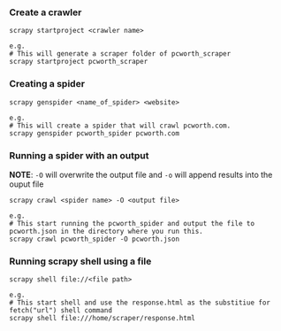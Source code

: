 ### Create a crawler
```
scrapy startproject <crawler name>

e.g.
# This will generate a scraper folder of pcworth_scraper
scrapy startproject pcworth_scraper
```

### Creating a spider
```
scrapy genspider <name_of_spider> <website> 

e.g.
# This will create a spider that will crawl pcworth.com.
scrapy genspider pcworth_spider pcworth.com
```

### Running a spider with an output
**NOTE**: ```-O``` will overwrite the output file and ```-o``` will append results into the ouput file
```
scrapy crawl <spider name> -O <output file>

e.g.
# This start running the pcworth_spider and output the file to pcworth.json in the directory where you run this.
scrapy crawl pcworth_spider -O pcworth.json  
```

### Running scrapy shell using a file
```
scrapy shell file://<file path>

e.g.
# This start shell and use the response.html as the substitiue for fetch("url") shell command
scrapy shell file:///home/scraper/response.html
```

